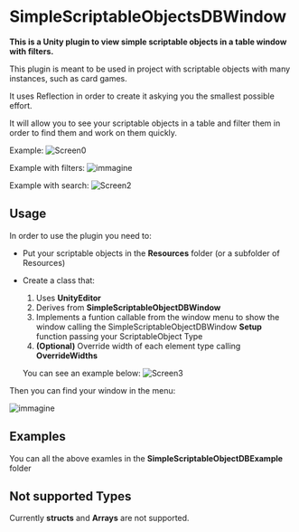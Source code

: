 # SimpleScriptableObjectsDBWindow
**This is a Unity plugin to view simple scriptable objects in a table window with filters.**

This plugin is meant to be used in project with scriptable objects with many instances, such as card games.

It uses Reflection in order to create it askying you the smallest possible effort.

It will allow you to see your scriptable objects in a table and filter them in order to find them and work on them quickly.

Example:
![Screen0](https://user-images.githubusercontent.com/28757409/195982882-64fa7f8b-01e0-4ca4-a783-f3b736b1874f.png)

Example with filters:
![immagine](https://user-images.githubusercontent.com/28757409/195983994-4eefe852-fb79-49ee-a09d-0ea4142030b4.png)

Example with search:
![Screen2](https://user-images.githubusercontent.com/28757409/195983087-e94bda32-c0da-429e-8c2b-8c41d8c8bcf3.png)

## Usage
In order to use the plugin you need to:
* Put your scriptable objects in the **Resources** folder (or a subfolder of Resources)
* Create a class that:
    1. Uses **UnityEditor**
    2. Derives from **SimpleScriptableObjectDBWindow**
    3. Implements a funtion callable from the window menu to show the window calling the SimpleScriptableObjectDBWindow **Setup** function passing your ScriptableObject Type
    4. **(Optional)** Override width of each element type calling **OverrideWidths**
    
    You can see an example below:
    ![Screen3](https://user-images.githubusercontent.com/28757409/195983572-ccf02adf-bb7d-4833-89a7-ced90cf79f29.png)
    
Then you can find your window in the menu:

![immagine](https://user-images.githubusercontent.com/28757409/195983775-f67733cc-4e4f-473a-bacc-e5cce184f963.png)


## Examples
You can all the above examles in the **SimpleScriptableObjectDBExample** folder

## Not supported Types
Currently **structs** and **Arrays** are not supported.

